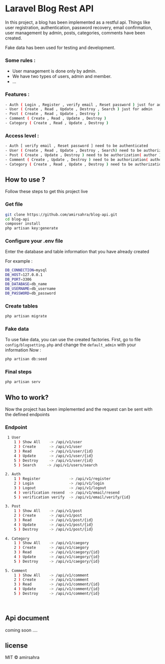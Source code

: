 # Laravel Blog Rest API

In this project, a blog has been implemented as a restful api.
Things like user registration, authentication, password recovery, email confirmation, user management by admin, posts, categories, comments have been created.

Fake data has been used for testing and development.

### Some rules :
- User management is done only by admin.
- We have two types of users, admin and member.
- ...

### Features :
```bash
- Auth ( Login , Register , verify email , Reset password ) just for admin
- User ( Create , Read , Update , Destroy , Search ) just for admin
- Post ( Create , Read , Update , Destroy )
- Comment ( Create , Read , Update , Destroy )
- Category ( Create , Read , Update , Destroy )
```

### Access level :
```bash
- Auth [ verify email , Reset password ] need to be authenticated
- User ( Create , Read , Update , Destroy , Search) need to be authorization( admin )
- Post ( Create , Update , Destroy ) need to be authorization( author )
- Comment ( Create , Update , Destroy ) need to be authorization( author )
- Category ( Create , Read , Update , Destroy ) need to be authorization( admin )
```

## How to use ?
Follow these steps to get this project live

### Get file
```bash
git clone https://github.com/amirsahra/blog-api.git
cd blog-api
composer install
php artisan key:generate
```
### Configure your .env file
Enter the database and table information that you have already created

For example :
```bash
DB_CONNECTION=mysql
DB_HOST=127.0.0.1
DB_PORT=3306
DB_DATABASE=db_name
DB_USERNAME=db_username
DB_PASSWORD=db_password
```
### Create tables
```bash
php artisan migrate
```
### Fake data
To use fake data, you can use the created factories.
First, go to file `config/blogsetting.php` and change the `default_admin` with your information
Now :
```bash
php artisan db:seed
```
### Final steps
```bash
php artisan serv
```

## Who to work?
Now the project has been implemented and the request can be sent with the defined endpoints

### Endpoint
```bash
 1 User
    1 ) Show All    -> /api/v1/user 
    2 ) Create      -> /api/v1/user 
    3 ) Read        -> /api/v1/user/{id} 
    4 ) Update      -> /api/v1/user/{id} 
    5 ) Destroy     -> /api/v1/user/{id} 
    5 ) Search     -> /api/v1/users/search 
    
2. Auth
    1 ) Register             -> /api/v1/register 
    2 ) Login                -> /api/v1/login
    3 ) Logout               -> /api/v1/logout
    4 ) verification resend  -> /api/v1/email/resend 
    5 ) verification verify  -> /api/v1/email/verify/{id} 
    
3. Post
    1 ) Show All    -> /api/v1/post 
    2 ) Create      -> /api/v1/post 
    3 ) Read        -> /api/v1/post/{id} 
    4 ) Update      -> /api/v1/post/{id} 
    5 ) Destroy     -> /api/v1/post/{id}
     
4. Category
    1 ) Show All    -> /api/v1/caegory 
    2 ) Create      -> /api/v1/caegory 
    3 ) Read        -> /api/v1/caegory/{id} 
    4 ) Update      -> /api/v1/caegory/{id} 
    5 ) Destroy     -> /api/v1/caegory/{id} 
    
5. Comment
    1 ) Show All    -> /api/v1/comment 
    2 ) Create      -> /api/v1/comment 
    3 ) Read        -> /api/v1/comment/{id} 
    4 ) Update      -> /api/v1/comment/{id} 
    5 ) Destroy     -> /api/v1/comment/{id} 
    
   
```
## Api document

coming soon ....

## license
 MIT © amirsahra


